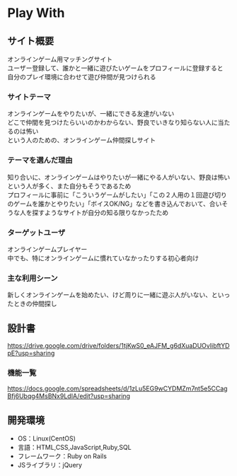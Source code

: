 # Play With

## サイト概要
オンラインゲーム用マッチングサイト  
ユーザー登録して、誰かと一緒に遊びたいゲームをプロフィールに登録すると  
自分のプレイ環境に合わせて遊び仲間が見つけられる

### サイトテーマ
オンラインゲームをやりたいが、一緒にできる友達がいない  
どこで仲間を見つけたらいいのかわからない、野良でいきなり知らない人に当たるのは怖い  
という人のための、オンラインゲーム仲間探しサイト

### テーマを選んだ理由
知り合いに、オンラインゲームはやりたいが一緒にやる人がいない、野良は怖いという人が多く、また自分もそうであるため  
プロフィールに事前に「こういうゲームがしたい」「この２人用の１回遊び切りのゲームを誰かとやりたい」「ボイスOK/NG」などを書き込んでおいて、合いそうな人を探すようなサイトが自分の知る限りなかったため

### ターゲットユーザ
オンラインゲームプレイヤー  
中でも、特にオンラインゲームに慣れていなかったりする初心者向け

### 主な利用シーン
新しくオンラインゲームを始めたい、けど周りに一緒に遊ぶ人がいない、といったときの仲間探し

## 設計書
https://drive.google.com/drive/folders/1tjKwS0_eAJFM_g6dXuaDUOvIibftYDpE?usp=sharing
### 機能一覧
https://docs.google.com/spreadsheets/d/1zLu5EG9wCYDMZm7nt5e5CCagBfj6Ubqg4MsBNx9LdIA/edit?usp=sharing

## 開発環境
- OS：Linux(CentOS)
- 言語：HTML,CSS,JavaScript,Ruby,SQL
- フレームワーク：Ruby on Rails
- JSライブラリ：jQuery
